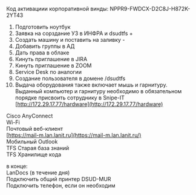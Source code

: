 Код активациии корпоративной винды: NPPR9-FWDCX-D2C8J-H872K-2YT43

1. Подготовить ноутбук
2. Заявка на сорздание УЗ в ИНФРА и dsudtfs +
3. Создать машину и поставить на заливку -
4. Добавить группы в АД
5. Дать права в облаке
6. Кинуть приглашение в JIRA
7. Кинуть приглашение в ZOOM
8. Service Desk по аналогии
9. Создание пользователя в домене /dsudtfs
10. Выдача оборудования также включает мышь и гарнитуру.  
    Выданный компьютер и гарнитуру необходимо в обязательном порядке присвоить сотруднику в Snipe-IT  
    [http://172.29.17.77/hardware](http://172.29.17.77/hardware)

Cisco AnyConnect  
Wi-Fi  
Почтовый веб-клиент  
[https://mail-m.lan.lanit.ru](https://mail-m.lan.lanit.ru/)  
Мобильный Outlook  
TFS Старая база знаний  
TFS Хранилище кода  

в конце:  
LanDocs (в течение дня)  
Подключить общий принтер DSUD-MUR  
Подключить телефон, если он необходим
